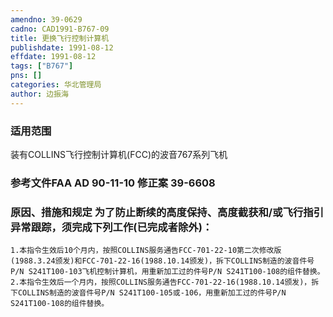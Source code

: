 ```yaml
---
amendno: 39-0629  
cadno: CAD1991-B767-09  
title: 更换飞行控制计算机  
publishdate: 1991-08-12  
effdate: 1991-08-12  
tags: ["B767"]  
pns: []  
categories: 华北管理局  
author: 边振海  
---
```

  
### 适用范围  
装有COLLINS飞行控制计算机(FCC)的波音767系列飞机  
  
<!--more-->  
### 参考文件FAA AD 90-11-10  修正案 39-6608  
  
### 原因、措施和规定 为了防止断续的高度保持、高度截获和/或飞行指引异常跟踪，须完成下列工作(已完成者除外)：  
    1.本指令生效后10个月内，按照COLLINS服务通告FCC-701-22-10第二次修改版(1988.3.24颁发)和FCC-701-22-16(1988.10.14颁发)，拆下COLLINS制造的波音件号P/N S241T100-103飞机控制计算机，用重新加工过的件号P/N S241T100-108的组件替换。  
    2.本指令生效后一个月内，按照COLLINS服务通告FCC-701-22-16(1988.10.14颁发)，拆下COLLINS制造的波音件号P/N S241T100-105或-106，用重新加工过的件号P/N S241T100-108的组件替换。  
  
